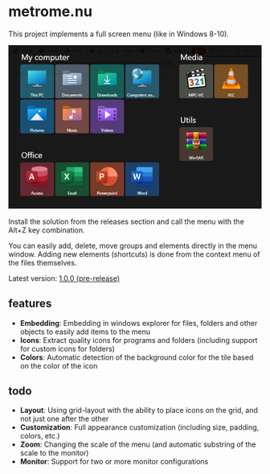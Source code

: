 # metrome.nu

This project implements a full screen menu (like in Windows 8-10).

![screenshot.png](screenshot.png)

Install the solution from the releases section and call the menu with the Alt+Z key combination.

You can easily add, delete, move groups and elements directly in the menu window. Adding new elements (shortcuts) is done from the context menu of the files themselves.

Latest version: [1.0.0 (pre-release)](https://github.com/metrome-nu/metrome.nu/releases/download/1.0.0/metrome.nu.setup.exe)

## features
* **Embedding**: Embedding in windows explorer for files, folders and other objects to easily add items to the menu
* **Icons**: Extract quality icons for programs and folders (including support for custom icons for folders)
* **Colors**: Automatic detection of the background color for the tile based on the color of the icon

## todo
* **Layout**: Using grid-layout with the ability to place icons on the grid, and not just one after the other
* **Customization**: Full appearance customization (including size, padding, colors, etc.)
* **Zoom**: Changing the scale of the menu (and automatic substring of the scale to the monitor)
* **Monitor**: Support for two or more monitor configurations
